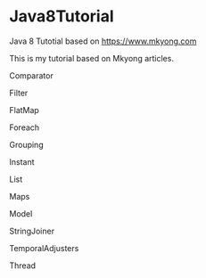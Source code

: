 # Java8Tutorial
Java 8 Tutotial based on https://www.mkyong.com


This is my tutorial based on Mkyong articles.


Comparator <br/>

Filter	<br/>

FlatMap	<br/>

Foreach	<br/>

Grouping <br/>

Instant <br/>

List <br/>

Maps <br/>

Model<br/>

StringJoiner <br/>

TemporalAdjusters <br/>

Thread <br/>
